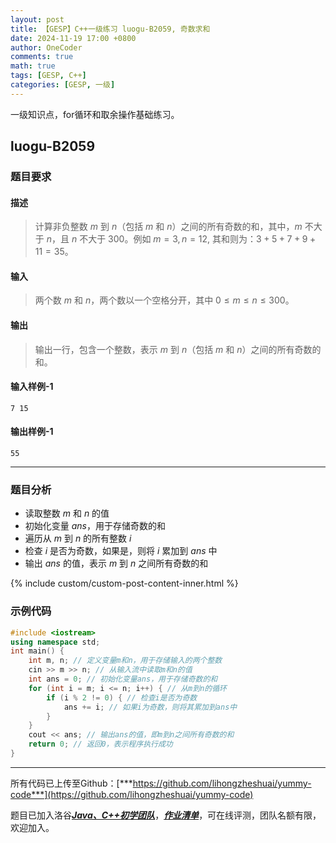 ```yaml
---
layout: post
title: 【GESP】C++一级练习 luogu-B2059, 奇数求和
date: 2024-11-19 17:00 +0800
author: OneCoder
comments: true
math: true
tags: [GESP, C++]
categories: [GESP, 一级]
---
```

一级知识点，for循环和取余操作基础练习。

<!--more-->

## luogu-B2059

### 题目要求

#### 描述

>计算非负整数 $m$ 到 $n$（包括 $m$ 和 $n$）之间的所有奇数的和，其中，$m$ 不大于 $n$，且 $n$ 不大于 $300$。例如 $m=3,n=12,$ 其和则为：$3+5+7+9+11=35$。

#### 输入

>两个数 $m$ 和 $n$，两个数以一个空格分开，其中 $0 \le m \le n \le 300$。

#### 输出

>输出一行，包含一个整数，表示 $m$ 到 $n$（包括 $m$ 和 $n$）之间的所有奇数的和。

#### 输入样例-1

```console
7 15
```

#### 输出样例-1

```console
55
```

---

### 题目分析

- 读取整数 $m$ 和 $n$ 的值
- 初始化变量 $ans$，用于存储奇数的和
- 遍历从 $m$ 到 $n$ 的所有整数 $i$
- 检查 $i$ 是否为奇数，如果是，则将 $i$ 累加到 $ans$ 中
- 输出 $ans$ 的值，表示 $m$ 到 $n$ 之间所有奇数的和

{% include custom/custom-post-content-inner.html %}

### 示例代码

```cpp
#include <iostream>
using namespace std;
int main() {
    int m, n; // 定义变量m和n，用于存储输入的两个整数
    cin >> m >> n; // 从输入流中读取m和n的值
    int ans = 0; // 初始化变量ans，用于存储奇数的和
    for (int i = m; i <= n; i++) { // 从m到n的循环
        if (i % 2 != 0) { // 检查i是否为奇数
            ans += i; // 如果i为奇数，则将其累加到ans中
        }
    }
    cout << ans; // 输出ans的值，即m到n之间所有奇数的和
    return 0; // 返回0，表示程序执行成功
}
```

---

所有代码已上传至Github：[***https://github.com/lihongzheshuai/yummy-code***](https://github.com/lihongzheshuai/yummy-code)

题目已加入洛谷[***Java、C++初学团队***](https://www.luogu.com.cn/team/92228)，[***作业清单***](https://www.luogu.com.cn/team/92228#homework)，可在线评测，团队名额有限，欢迎加入。
